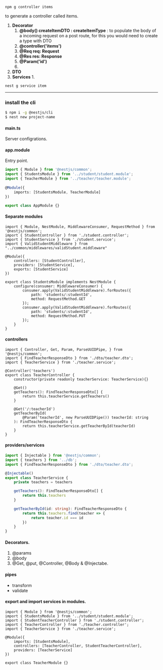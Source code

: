 
`npm g controller items`

to generate a controller called items.

1. **Decorator**
	1. **@body() createItemDTO : createItemType** : to populate the body of a incoming request on a post route, for this you would need to create a type with DTO 
	2. **@controller('items')**
	3. **@Req req: Request**
	4. **@Res res: Response**
	5. **@Param('id')**
	6. 
2. **DTO**
3. **Services**
	1. 


`nest g service item`

---

### install the cli
```bash
$ npm i -g @nestjs/cli
$ nest new project-name
```

#### main.ts
Server configrations.

#### app.module
Entry point.
```ts
import { Module } from '@nestjs/common';
import { StudentsModule } from '../student/student.module';
import { TeacherModule } from '../teacher/teacher.module';
  
@Module({
	imports: [StudentsModule, TeacherModule]
})

export class AppModule {}
```

#### Separate modules
```tsx
import { Module, NestModule, MiddlewareConsumer, RequestMethod } from '@nestjs/common';
import { StudentController } from './student.controller';
import { StudentService } from './student.service';
import { ValidStudentMiddleware } from "../common/middlewares/validStudent.middleware"

@Module({
	controllers: [StudentController],
	providers: [StudentService],
	exports: [StudentService]
})

export class StudentsModule implements NestModule {
	configure(consumer: MiddlewareConsumer) {
		consumer.apply(ValidStudentMiddleware).forRoutes({
			path: 'students/:studentId',
			method: RequestMethod.GET
		});
		consumer.apply(ValidStudentMiddleware).forRoutes({
			path: 'students/:studentId',
			method: RequestMethod.PUT
		});
	}
}
```

#### controllers
```tsx
import { Controller, Get, Param, ParseUUIDPipe, } from '@nestjs/common';
import { FindTeacherResponseDto } from './dto/teacher.dto';
import { TeacherService } from './teacher.service';

@Controller('teachers')
export class TeacherController {
	constructor(private readonly teacherService: TeacherService){}

	@Get()
	getTeachers(): FindTeacherResponseDto[] {
		return this.teacherService.getTeachers()
	}

	@Get('/:teacherId')
	getTeacherById(
		@Param('teacherId', new ParseUUIDPipe()) teacherId: string
	): FindTeacherResponseDto {
		return this.teacherService.getTeacherById(teacherId)
	}
}
```

#### providers/services
```ts
import { Injectable } from '@nestjs/common';
import { teachers } from '../db';
import { FindTeacherResponseDto } from './dto/teacher.dto';

@Injectable()
export class TeacherService {
	private teachers = teachers

	getTeachers(): FindTeacherResponseDto[] {
		return this.teachers
	}

	getTeacherById(id: string): FindTeacherResponseDto {
		return this.teachers.find(teacher => {
			return teacher.id === id
		})
	}
}
```

#### Decorators.
1. @params
2. @body
3. @Get, @put, @Controller, @Body & @Injectabe.

#### pipes
- transform
- validate

#### export and import services in modules.
```tsx
import { Module } from '@nestjs/common';
import { StudentsModule } from '../student/student.module';
import { StudentTeacherController } from './student.controller';
import { TeacherController } from './teacher.controller';
import { TeacherService } from './teacher.service';

@Module({
	imports: [StudentsModule],
	controllers: [TeacherController, StudentTeacherController],
	providers: [TeacherService]
})

export class TeacherModule {}
```
